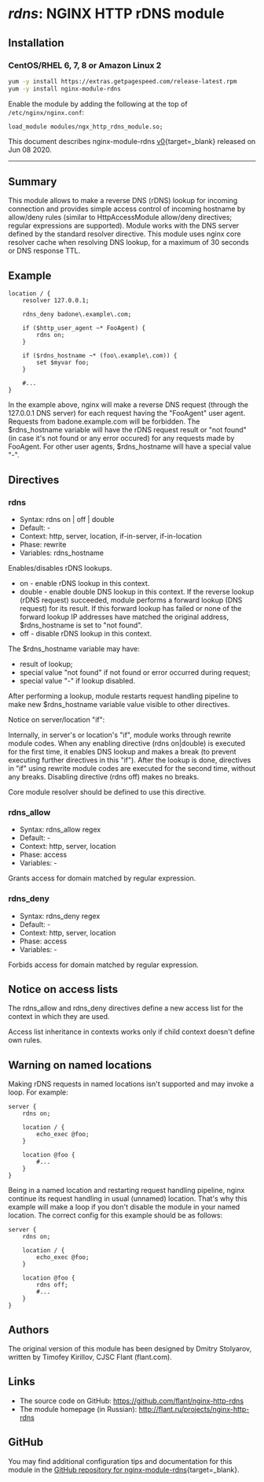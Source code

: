 # *rdns*: NGINX HTTP rDNS module


## Installation

### CentOS/RHEL 6, 7, 8 or Amazon Linux 2

```bash
yum -y install https://extras.getpagespeed.com/release-latest.rpm
yum -y install nginx-module-rdns
```

Enable the module by adding the following at the top of `/etc/nginx/nginx.conf`:

```nginx
load_module modules/ngx_http_rdns_module.so;
```


This document describes nginx-module-rdns [v0](https://github.com/dvershinin/nginx-http-rdns/releases/tag/v0){target=_blank} 
released on Jun 08 2020.
    
<hr />

## Summary

This module allows to make a reverse DNS (rDNS) lookup for incoming
connection and provides simple access control of incoming hostname
by allow/deny rules (similar to HttpAccessModule allow/deny
directives; regular expressions are supported). Module works with
the DNS server defined by the standard resolver directive.
This module uses nginx core resolver cache when resolving DNS lookup,
for a maximum of 30 seconds or DNS response TTL.

## Example

    location / {
        resolver 127.0.0.1;

        rdns_deny badone\.example\.com;

        if ($http_user_agent ~* FooAgent) {
            rdns on;
        }

        if ($rdns_hostname ~* (foo\.example\.com)) {
            set $myvar foo;
        }

        #...
    }

In the example above, nginx will make a reverse DNS request (through
the 127.0.0.1 DNS server) for each request having the "FooAgent"
user agent. Requests from badone.example.com will be forbidden.
The $rdns_hostname variable will have the rDNS request result or
"not found" (in case it's not found or any error occured) for any
requests made by FooAgent. For other user agents, $rdns_hostname
will have a special value "-".


## Directives

### rdns

* Syntax: rdns on | off | double
* Default: -
* Context: http, server, location, if-in-server, if-in-location
* Phase: rewrite
* Variables: rdns_hostname

Enables/disables rDNS lookups.

* on     - enable rDNS lookup in this context.
* double - enable double DNS lookup in this context. If the reverse
           lookup (rDNS request) succeeded, module performs a forward
           lookup (DNS request) for its result. If this forward
           lookup has failed or none of the forward lookup IP
           addresses have matched the original address,
           $rdns_hostname is set to "not found".
* off    - disable rDNS lookup in this context.

The $rdns_hostname variable may have:

* result of lookup;
* special value "not found" if not found or error occurred during
  request;
* special value "-" if lookup disabled.

After performing a lookup, module restarts request handling pipeline
to make new $rdns_hostname variable value visible to other directives.

Notice on server/location "if":

Internally, in server's or location's "if", module works through
rewrite module codes. When any enabling directive (rdns on|double) is
executed for the first time, it enables DNS lookup and makes a break
(to prevent executing further directives in this "if"). After the
lookup is done, directives in "if" using rewrite module codes are
executed for the second time, without any breaks. Disabling directive
(rdns off) makes no breaks.

Core module resolver should be defined to use this directive.


### rdns_allow

* Syntax: rdns_allow regex
* Default: -
* Context: http, server, location
* Phase: access
* Variables: -

Grants access for domain matched by regular expression.


### rdns_deny

* Syntax: rdns_deny regex
* Default: -
* Context: http, server, location
* Phase: access
* Variables: -

Forbids access for domain matched by regular expression.


## Notice on access lists

The rdns_allow and rdns_deny directives define a new access list for
the context in which they are used.

Access list inheritance in contexts works only if child context
doesn't define own rules.


## Warning on named locations

Making rDNS requests in named locations isn't supported and may
invoke a loop. For example:

    server {
        rdns on;

        location / {
            echo_exec @foo;
        }

        location @foo {
            #...
        }
    }

Being in a named location and restarting request handling pipeline,
nginx continue its request handling in usual (unnamed) location.
That's why this example will make a loop if you don't disable the
module in your named location. The correct config for this example
should be as follows:

    server {
        rdns on;

        location / {
            echo_exec @foo;
        }

        location @foo {
            rdns off;
            #...
        }
    }


## Authors

The original version of this module has been designed by
Dmitry Stolyarov, written by Timofey Kirillov, CJSC Flant
(flant.com).


## Links

* The source code on GitHub:
  https://github.com/flant/nginx-http-rdns
* The module homepage (in Russian):
  http://flant.ru/projects/nginx-http-rdns

## GitHub

You may find additional configuration tips and documentation for this module in the [GitHub repository for 
nginx-module-rdns](https://github.com/dvershinin/nginx-http-rdns){target=_blank}.